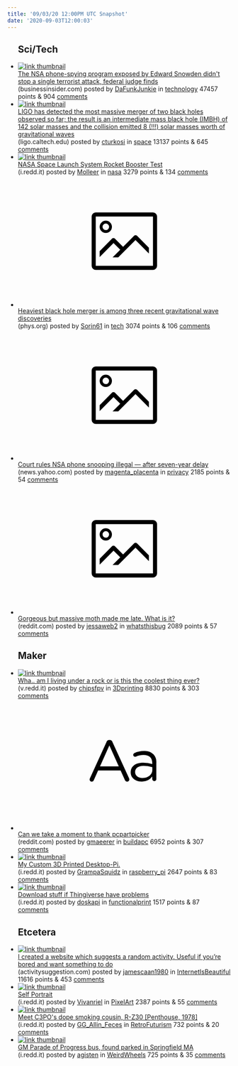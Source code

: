 ```yaml
---
title: '09/03/20 12:00PM UTC Snapshot'
date: '2020-09-03T12:00:03'
---
```

<ul>
<h2>Sci/Tech</h2>

<li><a href='https://www.businessinsider.com/nsa-phone-snooping-illegal-court-finds-2020-9'><img src='https://a.thumbs.redditmedia.com/HTPWMUyYcYdsNem5xq9vXcSLKaIF4cow-kvuw6Zm974.jpg' alt='link thumbnail'></a><div><div class='linkTitle'><a href='https://www.businessinsider.com/nsa-phone-snooping-illegal-court-finds-2020-9'>The NSA phone-spying program exposed by Edward Snowden didn't stop a single terrorist attack, federal judge finds</a></div>(businessinsider.com) posted by <a href='https://www.reddit.com/user/DaFunkJunkie'>DaFunkJunkie</a> in <a href='https://www.reddit.com/r/technology'>technology</a> 47457 points & 904 <a href='https://www.reddit.com/r/technology/comments/ilj47l/the_nsa_phonespying_program_exposed_by_edward/'>comments</a></div></li>

<li><a href='https://www.ligo.caltech.edu/news/ligo20200902'><img src='https://b.thumbs.redditmedia.com/bYoyH2cJ2lk_MepWc6AjJXxfs-rUphCA0SrlkJ6UUKw.jpg' alt='link thumbnail'></a><div><div class='linkTitle'><a href='https://www.ligo.caltech.edu/news/ligo20200902'>LIGO has detected the most massive merger of two black holes observed so far; the result is an intermediate mass black hole (IMBH) of 142 solar masses and the collision emitted 8 (!!!) solar masses worth of gravitational waves</a></div>(ligo.caltech.edu) posted by <a href='https://www.reddit.com/user/cturkosi'>cturkosi</a> in <a href='https://www.reddit.com/r/space'>space</a> 13137 points & 645 <a href='https://www.reddit.com/r/space/comments/il69pz/ligo_has_detected_the_most_massive_merger_of_two/'>comments</a></div></li>

<li><a href='https://i.redd.it/3jdp9jtsbsk51.png'><img src='https://b.thumbs.redditmedia.com/RlXxIOcWL7XzyQ_ko8Q8Cb8SMktZm1We0HPNFTDcmhk.jpg' alt='link thumbnail'></a><div><div class='linkTitle'><a href='https://i.redd.it/3jdp9jtsbsk51.png'>NASA Space Launch System Rocket Booster Test</a></div>(i.redd.it) posted by <a href='https://www.reddit.com/user/Molleer'>Molleer</a> in <a href='https://www.reddit.com/r/nasa'>nasa</a> 3279 points & 134 <a href='https://www.reddit.com/r/nasa/comments/ildilz/nasa_space_launch_system_rocket_booster_test/'>comments</a></div></li>

<li><a href='https://phys.org/news/2020-09-heaviest-black-hole-merger-gravitational.html'><svg version='1.1' viewBox='-34 -14 104 64' preserveAspectRatio='xMidYMid meet' xmlns='http://www.w3.org/2000/svg' xmlns:xlink='http://www.w3.org/1999/xlink'>
    <title>link thumbnail</title>
    <path d='M32,4H4A2,2,0,0,0,2,6V30a2,2,0,0,0,2,2H32a2,2,0,0,0,2-2V6A2,2,0,0,0,32,4ZM4,30V6H32V30Z'></path>
    <path d='M8.92,14a3,3,0,1,0-3-3A3,3,0,0,0,8.92,14Zm0-4.6A1.6,1.6,0,1,1,7.33,11,1.6,1.6,0,0,1,8.92,9.41Z'></path>
    <path d='M22.78,15.37l-5.4,5.4-4-4a1,1,0,0,0-1.41,0L5.92,22.9v2.83l6.79-6.79L16,22.18l-3.75,3.75H15l8.45-8.45L30,24V21.18l-5.81-5.81A1,1,0,0,0,22.78,15.37Z'></path>
    </svg></a><div><div class='linkTitle'><a href='https://phys.org/news/2020-09-heaviest-black-hole-merger-gravitational.html'>Heaviest black hole merger is among three recent gravitational wave discoveries</a></div>(phys.org) posted by <a href='https://www.reddit.com/user/Sorin61'>Sorin61</a> in <a href='https://www.reddit.com/r/tech'>tech</a> 3074 points & 106 <a href='https://www.reddit.com/r/tech/comments/il5s6e/heaviest_black_hole_merger_is_among_three_recent/'>comments</a></div></li>

<li><a href='https://news.yahoo.com/court-rules-nsa-phone-snooping-181157311.html'><svg version='1.1' viewBox='-34 -14 104 64' preserveAspectRatio='xMidYMid meet' xmlns='http://www.w3.org/2000/svg' xmlns:xlink='http://www.w3.org/1999/xlink'>
    <title>link thumbnail</title>
    <path d='M32,4H4A2,2,0,0,0,2,6V30a2,2,0,0,0,2,2H32a2,2,0,0,0,2-2V6A2,2,0,0,0,32,4ZM4,30V6H32V30Z'></path>
    <path d='M8.92,14a3,3,0,1,0-3-3A3,3,0,0,0,8.92,14Zm0-4.6A1.6,1.6,0,1,1,7.33,11,1.6,1.6,0,0,1,8.92,9.41Z'></path>
    <path d='M22.78,15.37l-5.4,5.4-4-4a1,1,0,0,0-1.41,0L5.92,22.9v2.83l6.79-6.79L16,22.18l-3.75,3.75H15l8.45-8.45L30,24V21.18l-5.81-5.81A1,1,0,0,0,22.78,15.37Z'></path>
    </svg></a><div><div class='linkTitle'><a href='https://news.yahoo.com/court-rules-nsa-phone-snooping-181157311.html'>Court rules NSA phone snooping illegal — after seven-year delay</a></div>(news.yahoo.com) posted by <a href='https://www.reddit.com/user/magenta_placenta'>magenta_placenta</a> in <a href='https://www.reddit.com/r/privacy'>privacy</a> 2185 points & 54 <a href='https://www.reddit.com/r/privacy/comments/ilftg6/court_rules_nsa_phone_snooping_illegal_after/'>comments</a></div></li>

<li><a href='https://www.reddit.com/gallery/ilabgs'><svg version='1.1' viewBox='-34 -14 104 64' preserveAspectRatio='xMidYMid meet' xmlns='http://www.w3.org/2000/svg' xmlns:xlink='http://www.w3.org/1999/xlink'>
    <title>link thumbnail</title>
    <path d='M32,4H4A2,2,0,0,0,2,6V30a2,2,0,0,0,2,2H32a2,2,0,0,0,2-2V6A2,2,0,0,0,32,4ZM4,30V6H32V30Z'></path>
    <path d='M8.92,14a3,3,0,1,0-3-3A3,3,0,0,0,8.92,14Zm0-4.6A1.6,1.6,0,1,1,7.33,11,1.6,1.6,0,0,1,8.92,9.41Z'></path>
    <path d='M22.78,15.37l-5.4,5.4-4-4a1,1,0,0,0-1.41,0L5.92,22.9v2.83l6.79-6.79L16,22.18l-3.75,3.75H15l8.45-8.45L30,24V21.18l-5.81-5.81A1,1,0,0,0,22.78,15.37Z'></path>
    </svg></a><div><div class='linkTitle'><a href='https://www.reddit.com/gallery/ilabgs'>Gorgeous but massive moth made me late. What is it?</a></div>(reddit.com) posted by <a href='https://www.reddit.com/user/jessaweb2'>jessaweb2</a> in <a href='https://www.reddit.com/r/whatsthisbug'>whatsthisbug</a> 2089 points & 57 <a href='https://www.reddit.com/r/whatsthisbug/comments/ilabgs/gorgeous_but_massive_moth_made_me_late_what_is_it/'>comments</a></div></li>

<h2>Maker</h2>

<li><a href='https://v.redd.it/gk8vg96yask51'><img src='https://a.thumbs.redditmedia.com/LtEC3rEDX_VQeqUjKOK7kHRu8wJgH2Rvpzn6MZytd_4.jpg' alt='link thumbnail'></a><div><div class='linkTitle'><a href='https://v.redd.it/gk8vg96yask51'>Wha.. am I living under a rock or is this the coolest thing ever?</a></div>(v.redd.it) posted by <a href='https://www.reddit.com/user/chipsfpv'>chipsfpv</a> in <a href='https://www.reddit.com/r/3Dprinting'>3Dprinting</a> 8830 points & 303 <a href='https://www.reddit.com/r/3Dprinting/comments/ildebi/wha_am_i_living_under_a_rock_or_is_this_the/'>comments</a></div></li>

<li><a href='https://www.reddit.com/r/buildapc/comments/ilkg92/can_we_take_a_moment_to_thank_pcpartpicker/'><svg version='1.1' viewBox='-34 -12 104 64' preserveAspectRatio='xMidYMid slice' xmlns='http://www.w3.org/2000/svg' xmlns:xlink='http://www.w3.org/1999/xlink'>
    <title>text link thumbnail</title>
    <path d='M12.19,8.84a1.45,1.45,0,0,0-1.4-1h-.12a1.46,1.46,0,0,0-1.42,1L1.14,26.56a1.29,1.29,0,0,0-.14.59,1,1,0,0,0,1,1,1.12,1.12,0,0,0,1.08-.77l2.08-4.65h11l2.08,4.59a1.24,1.24,0,0,0,1.12.83,1.08,1.08,0,0,0,1.08-1.08,1.64,1.64,0,0,0-.14-.57ZM6.08,20.71l4.59-10.22,4.6,10.22Z'>
    </path>
    <path d='M32.24,14.78A6.35,6.35,0,0,0,27.6,13.2a11.36,11.36,0,0,0-4.7,1,1,1,0,0,0-.58.89,1,1,0,0,0,.94.92,1.23,1.23,0,0,0,.39-.08,8.87,8.87,0,0,1,3.72-.81c2.7,0,4.28,1.33,4.28,3.92v.5a15.29,15.29,0,0,0-4.42-.61c-3.64,0-6.14,1.61-6.14,4.64v.05c0,2.95,2.7,4.48,5.37,4.48a6.29,6.29,0,0,0,5.19-2.48V26.9a1,1,0,0,0,1,1,1,1,0,0,0,1-1.06V19A5.71,5.71,0,0,0,32.24,14.78Zm-.56,7.7c0,2.28-2.17,3.89-4.81,3.89-1.94,0-3.61-1.06-3.61-2.86v-.06c0-1.8,1.5-3,4.2-3a15.2,15.2,0,0,1,4.22.61Z'>
    </path>
    </svg></a><div><div class='linkTitle'><a href='https://www.reddit.com/r/buildapc/comments/ilkg92/can_we_take_a_moment_to_thank_pcpartpicker/'>Can we take a moment to thank pcpartpicker</a></div>(reddit.com) posted by <a href='https://www.reddit.com/user/gmaeerer'>gmaeerer</a> in <a href='https://www.reddit.com/r/buildapc'>buildapc</a> 6952 points & 307 <a href='https://www.reddit.com/r/buildapc/comments/ilkg92/can_we_take_a_moment_to_thank_pcpartpicker/'>comments</a></div></li>

<li><a href='https://i.redd.it/qywugd9dbuk51.jpg'><img src='https://a.thumbs.redditmedia.com/vyuAE_nMWxb8F2Ay78lyMhxfSSLufdSxPffb1FuOut0.jpg' alt='link thumbnail'></a><div><div class='linkTitle'><a href='https://i.redd.it/qywugd9dbuk51.jpg'>My Custom 3D Printed Desktop-Pi.</a></div>(i.redd.it) posted by <a href='https://www.reddit.com/user/GrampaSquidz'>GrampaSquidz</a> in <a href='https://www.reddit.com/r/raspberry_pi'>raspberry_pi</a> 2647 points & 83 <a href='https://www.reddit.com/r/raspberry_pi/comments/ilklbq/my_custom_3d_printed_desktoppi/'>comments</a></div></li>

<li><a href='https://i.redd.it/h1lrpet5csk51.jpg'><img src='https://a.thumbs.redditmedia.com/ZB_KJX3qh6IvG3qcmLqLiK5PDKS-wZmCt-s1DHNE4T8.jpg' alt='link thumbnail'></a><div><div class='linkTitle'><a href='https://i.redd.it/h1lrpet5csk51.jpg'>Download stuff if Thingiverse have problems</a></div>(i.redd.it) posted by <a href='https://www.reddit.com/user/doskapi'>doskapi</a> in <a href='https://www.reddit.com/r/functionalprint'>functionalprint</a> 1517 points & 87 <a href='https://www.reddit.com/r/functionalprint/comments/ildjh5/download_stuff_if_thingiverse_have_problems/'>comments</a></div></li>

<h2>Etcetera</h2>

<li><a href='https://www.activitysuggestion.com'><img src='https://a.thumbs.redditmedia.com/EqGTfQLmooubuirugQ7cN3x2tKo5MjASULeS7LwN4D8.jpg' alt='link thumbnail'></a><div><div class='linkTitle'><a href='https://www.activitysuggestion.com'>I created a website which suggests a random activity. Useful if you’re bored and want something to do</a></div>(activitysuggestion.com) posted by <a href='https://www.reddit.com/user/jamescaan1980'>jamescaan1980</a> in <a href='https://www.reddit.com/r/InternetIsBeautiful'>InternetIsBeautiful</a> 11616 points & 453 <a href='https://www.reddit.com/r/InternetIsBeautiful/comments/ilft20/i_created_a_website_which_suggests_a_random/'>comments</a></div></li>

<li><a href='https://i.redd.it/ex8gzozckrk51.png'><img src='https://b.thumbs.redditmedia.com/7PIJUFpa8e5-BHhKABf06K59xWg1Kx5lTbhLQG5AzYo.jpg' alt='link thumbnail'></a><div><div class='linkTitle'><a href='https://i.redd.it/ex8gzozckrk51.png'>Self Portrait</a></div>(i.redd.it) posted by <a href='https://www.reddit.com/user/Vivanriel'>Vivanriel</a> in <a href='https://www.reddit.com/r/PixelArt'>PixelArt</a> 2387 points & 55 <a href='https://www.reddit.com/r/PixelArt/comments/ilafzd/self_portrait/'>comments</a></div></li>

<li><a href='https://i.redd.it/jgf1idllctk51.jpg'><img src='https://b.thumbs.redditmedia.com/gFnPb2HP3qkJ3VfolBCq8RbiOvaa_P_1kZViQRRq3bk.jpg' alt='link thumbnail'></a><div><div class='linkTitle'><a href='https://i.redd.it/jgf1idllctk51.jpg'>Meet C3PO's dope smoking cousin, R-Z30 [Penthouse, 1978]</a></div>(i.redd.it) posted by <a href='https://www.reddit.com/user/GG_Allin_Feces'>GG_Allin_Feces</a> in <a href='https://www.reddit.com/r/RetroFuturism'>RetroFuturism</a> 732 points & 20 <a href='https://www.reddit.com/r/RetroFuturism/comments/ilhgy6/meet_c3pos_dope_smoking_cousin_rz30_penthouse_1978/'>comments</a></div></li>

<li><a href='https://i.redd.it/9a3nk4d8ptk51.jpg'><img src='https://a.thumbs.redditmedia.com/3fQkpLaGyNSc6KmPyY2ro1I8-ZhMV3CxPO7r3K1rVu0.jpg' alt='link thumbnail'></a><div><div class='linkTitle'><a href='https://i.redd.it/9a3nk4d8ptk51.jpg'>GM Parade of Progress bus, found parked in Springfield MA</a></div>(i.redd.it) posted by <a href='https://www.reddit.com/user/agisten'>agisten</a> in <a href='https://www.reddit.com/r/WeirdWheels'>WeirdWheels</a> 725 points & 35 <a href='https://www.reddit.com/r/WeirdWheels/comments/iljwci/gm_parade_of_progress_bus_found_parked_in/'>comments</a></div></li>

</ul>
